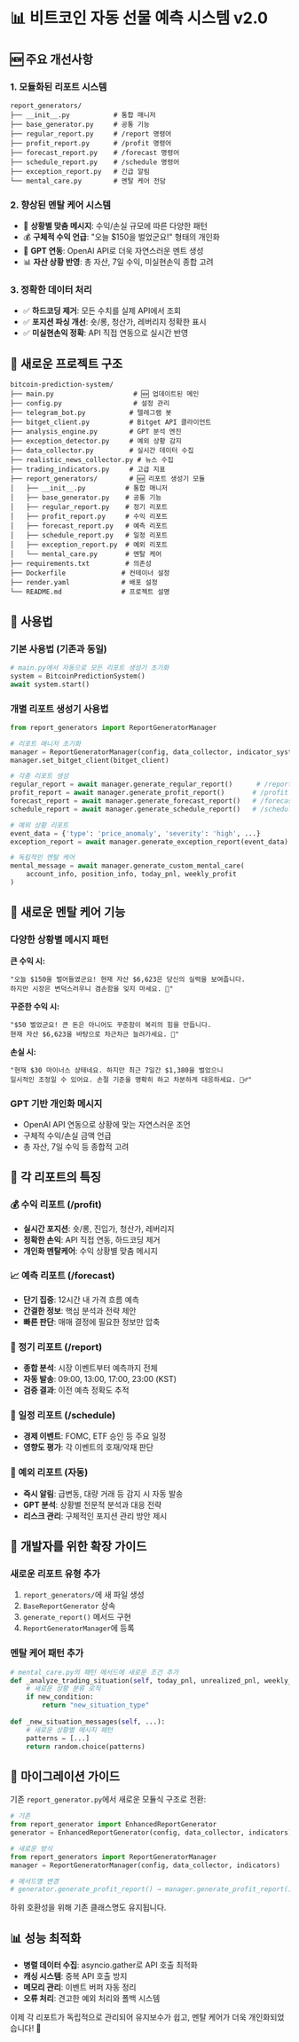 # 📊 비트코인 자동 선물 예측 시스템 v2.0

## 🆕 주요 개선사항

### 1. **모듈화된 리포트 시스템**
```
report_generators/
├── __init__.py           # 통합 매니저
├── base_generator.py     # 공통 기능
├── regular_report.py     # /report 명령어
├── profit_report.py      # /profit 명령어
├── forecast_report.py    # /forecast 명령어
├── schedule_report.py    # /schedule 명령어
├── exception_report.py   # 긴급 알림
└── mental_care.py        # 멘탈 케어 전담
```

### 2. **향상된 멘탈 케어 시스템**
- 🎯 **상황별 맞춤 메시지**: 수익/손실 규모에 따른 다양한 패턴
- 💰 **구체적 수익 언급**: "오늘 $150을 벌었군요!" 형태의 개인화
- 🤝 **GPT 연동**: OpenAI API로 더욱 자연스러운 멘트 생성
- 📊 **자산 상황 반영**: 총 자산, 7일 수익, 미실현손익 종합 고려

### 3. **정확한 데이터 처리**
- ✅ **하드코딩 제거**: 모든 수치를 실제 API에서 조회
- ✅ **포지션 파싱 개선**: 숏/롱, 청산가, 레버리지 정확한 표시
- ✅ **미실현손익 정확**: API 직접 연동으로 실시간 반영

## 📁 새로운 프로젝트 구조

```
bitcoin-prediction-system/
├── main.py                    # 🆕 업데이트된 메인
├── config.py                  # 설정 관리
├── telegram_bot.py           # 텔레그램 봇
├── bitget_client.py          # Bitget API 클라이언트
├── analysis_engine.py        # GPT 분석 엔진
├── exception_detector.py     # 예외 상황 감지
├── data_collector.py         # 실시간 데이터 수집
├── realistic_news_collector.py # 뉴스 수집
├── trading_indicators.py     # 고급 지표
├── report_generators/        # 🆕 리포트 생성기 모듈
│   ├── __init__.py          # 통합 매니저
│   ├── base_generator.py    # 공통 기능
│   ├── regular_report.py    # 정기 리포트
│   ├── profit_report.py     # 수익 리포트
│   ├── forecast_report.py   # 예측 리포트
│   ├── schedule_report.py   # 일정 리포트
│   ├── exception_report.py  # 예외 리포트
│   └── mental_care.py       # 멘탈 케어
├── requirements.txt         # 의존성
├── Dockerfile              # 컨테이너 설정
├── render.yaml             # 배포 설정
└── README.md               # 프로젝트 설명
```

## 🚀 사용법

### 기본 사용법 (기존과 동일)
```python
# main.py에서 자동으로 모든 리포트 생성기 초기화
system = BitcoinPredictionSystem()
await system.start()
```

### 개별 리포트 생성기 사용법
```python
from report_generators import ReportGeneratorManager

# 리포트 매니저 초기화
manager = ReportGeneratorManager(config, data_collector, indicator_system)
manager.set_bitget_client(bitget_client)

# 각종 리포트 생성
regular_report = await manager.generate_regular_report()      # /report
profit_report = await manager.generate_profit_report()       # /profit
forecast_report = await manager.generate_forecast_report()   # /forecast
schedule_report = await manager.generate_schedule_report()   # /schedule

# 예외 상황 리포트
event_data = {'type': 'price_anomaly', 'severity': 'high', ...}
exception_report = await manager.generate_exception_report(event_data)

# 독립적인 멘탈 케어
mental_message = await manager.generate_custom_mental_care(
    account_info, position_info, today_pnl, weekly_profit
)
```

## 🧠 새로운 멘탈 케어 기능

### 다양한 상황별 메시지 패턴

**큰 수익 시:**
```
"오늘 $150을 벌어들였군요! 현재 자산 $6,623은 당신의 실력을 보여줍니다. 
하지만 시장은 변덕스러우니 겸손함을 잊지 마세요. 🎯"
```

**꾸준한 수익 시:**
```
"$50 벌었군요! 큰 돈은 아니어도 꾸준함이 복리의 힘을 만듭니다. 
현재 자산 $6,623을 바탕으로 차근차근 늘려가세요. 🌱"
```

**손실 시:**
```
"현재 $30 마이너스 상태네요. 하지만 최근 7일간 $1,380을 벌었으니 
일시적인 조정일 수 있어요. 손절 기준을 명확히 하고 차분하게 대응하세요. 🧘‍♂️"
```

### GPT 기반 개인화 메시지
- OpenAI API 연동으로 상황에 맞는 자연스러운 조언
- 구체적 수익/손실 금액 언급
- 총 자산, 7일 수익 등 종합적 고려

## 🎯 각 리포트의 특징

### 💰 수익 리포트 (/profit)
- **실시간 포지션**: 숏/롱, 진입가, 청산가, 레버리지
- **정확한 손익**: API 직접 연동, 하드코딩 제거
- **개인화 멘탈케어**: 수익 상황별 맞춤 메시지

### 📈 예측 리포트 (/forecast)
- **단기 집중**: 12시간 내 가격 흐름 예측
- **간결한 정보**: 핵심 분석과 전략 제안
- **빠른 판단**: 매매 결정에 필요한 정보만 압축

### 🧾 정기 리포트 (/report)
- **종합 분석**: 시장 이벤트부터 예측까지 전체
- **자동 발송**: 09:00, 13:00, 17:00, 23:00 (KST)
- **검증 결과**: 이전 예측 정확도 추적

### 📅 일정 리포트 (/schedule)
- **경제 이벤트**: FOMC, ETF 승인 등 주요 일정
- **영향도 평가**: 각 이벤트의 호재/악재 판단

### 🚨 예외 리포트 (자동)
- **즉시 알림**: 급변동, 대량 거래 등 감지 시 자동 발송
- **GPT 분석**: 상황별 전문적 분석과 대응 전략
- **리스크 관리**: 구체적인 포지션 관리 방안 제시

## 🔧 개발자를 위한 확장 가이드

### 새로운 리포트 유형 추가
1. `report_generators/`에 새 파일 생성
2. `BaseReportGenerator` 상속
3. `generate_report()` 메서드 구현
4. `ReportGeneratorManager`에 등록

### 멘탈 케어 패턴 추가
```python
# mental_care.py의 패턴 메서드에 새로운 조건 추가
def _analyze_trading_situation(self, today_pnl, unrealized_pnl, weekly_total):
    # 새로운 상황 분류 로직
    if new_condition:
        return "new_situation_type"
        
def _new_situation_messages(self, ...):
    # 새로운 상황별 메시지 패턴
    patterns = [...]
    return random.choice(patterns)
```

## 🎉 마이그레이션 가이드

기존 `report_generator.py`에서 새로운 모듈식 구조로 전환:

```python
# 기존
from report_generator import EnhancedReportGenerator
generator = EnhancedReportGenerator(config, data_collector, indicators)

# 새로운 방식
from report_generators import ReportGeneratorManager
manager = ReportGeneratorManager(config, data_collector, indicators)

# 메서드명 변경
# generator.generate_profit_report() → manager.generate_profit_report()
```

하위 호환성을 위해 기존 클래스명도 유지됩니다.

## 📊 성능 최적화

- **병렬 데이터 수집**: asyncio.gather로 API 호출 최적화
- **캐싱 시스템**: 중복 API 호출 방지
- **메모리 관리**: 이벤트 버퍼 자동 정리
- **오류 처리**: 견고한 예외 처리와 폴백 시스템

이제 각 리포트가 독립적으로 관리되어 유지보수가 쉽고, 멘탈 케어가 더욱 개인화되었습니다! 🚀
